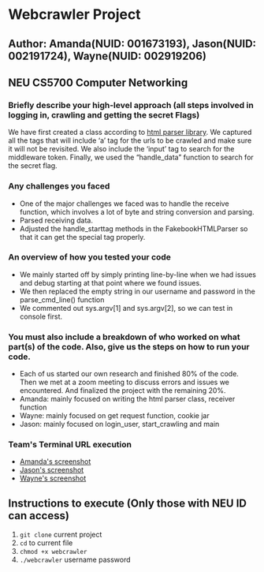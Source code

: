 # Webcrawler Project
## Author: Amanda(NUID: 001673193), Jason(NUID: 002191724), Wayne(NUID: 002919206)
## NEU CS5700 Computer Networking

### Briefly describe your high-level approach (all steps involved in logging in, crawling and getting the secret Flags)
We have first created a class according to [html parser library](https://docs.python.org/3/library/html.parser.html). We captured all the tags that will include ‘a’ tag for the urls to be crawled and make sure it will not be revisited. We also include the ‘input’ tag to search for the middleware token. Finally, we used the “handle_data” function to search for the secret flag.
### Any challenges you faced
- One of the major challenges we faced was to handle the receive function, which involves a lot of byte and string conversion and parsing.
- Parsed receiving data.
- Adjusted the handle_starttag methods in the FakebookHTMLParser so that it can get the special tag properly.
### An overview of how you tested your code
- We mainly started off by simply printing line-by-line when we had issues and debug starting at that point where we found issues.
- We then replaced the empty string in our username and password in the parse_cmd_line() function
- We commented out sys.argv[1] and sys.argv[2], so we can test in console first.
### You must also include a breakdown of who worked on what part(s) of the code. Also, give us the steps on how to run your code.
- Each of us started our own research and finished 80% of the code. Then we met at a zoom meeting to discuss errors and issues we encountered. And finalized the project with the remaining 20%.
- Amanda: mainly focused on writing the html parser class, receiver function
- Wayne: mainly focused on get request function, cookie jar
- Jason: mainly focused on login_user, start_crawling and main


### Team's Terminal URL execution
- [Amanda's screenshot](https://imgur.com/FJxpOzx)
- [Jason's screenshot](https://imgur.com/l8ULZAX)
- [Wayne's screenshot](https://imgur.com/zHGcMUC)

## Instructions to execute (Only those with NEU ID can access)
1. `git clone` current project
2. `cd` to current file
3. `chmod +x webcrawler`
4. `./webcrawler` username password


